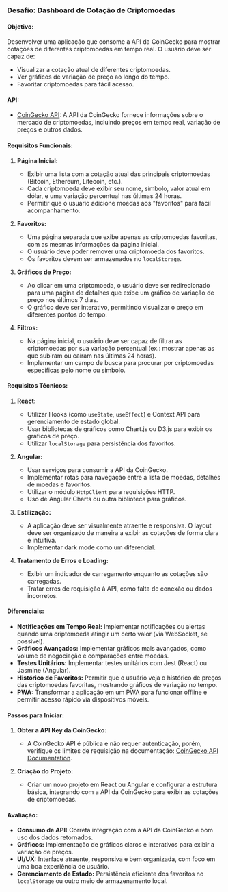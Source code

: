 ### Desafio: Dashboard de Cotação de Criptomoedas

#### Objetivo:
Desenvolver uma aplicação que consome a API da CoinGecko para mostrar cotações de diferentes criptomoedas em tempo real. O usuário deve ser capaz de:
- Visualizar a cotação atual de diferentes criptomoedas.
- Ver gráficos de variação de preço ao longo do tempo.
- Favoritar criptomoedas para fácil acesso.

#### API:
- [CoinGecko API](https://www.coingecko.com/en/api): A API da CoinGecko fornece informações sobre o mercado de criptomoedas, incluindo preços em tempo real, variação de preços e outros dados.

#### Requisitos Funcionais:
1. **Página Inicial:**
   - Exibir uma lista com a cotação atual das principais criptomoedas (Bitcoin, Ethereum, Litecoin, etc.).
   - Cada criptomoeda deve exibir seu nome, símbolo, valor atual em dólar, e uma variação percentual nas últimas 24 horas.
   - Permitir que o usuário adicione moedas aos "favoritos" para fácil acompanhamento.

2. **Favoritos:**
   - Uma página separada que exibe apenas as criptomoedas favoritas, com as mesmas informações da página inicial.
   - O usuário deve poder remover uma criptomoeda dos favoritos.
   - Os favoritos devem ser armazenados no `localStorage`.

3. **Gráficos de Preço:**
   - Ao clicar em uma criptomoeda, o usuário deve ser redirecionado para uma página de detalhes que exibe um gráfico de variação de preço nos últimos 7 dias.
   - O gráfico deve ser interativo, permitindo visualizar o preço em diferentes pontos do tempo.

4. **Filtros:**
   - Na página inicial, o usuário deve ser capaz de filtrar as criptomoedas por sua variação percentual (ex.: mostrar apenas as que subiram ou caíram nas últimas 24 horas).
   - Implementar um campo de busca para procurar por criptomoedas específicas pelo nome ou símbolo.

#### Requisitos Técnicos:
1. **React:**
   - Utilizar Hooks (como `useState`, `useEffect`) e Context API para gerenciamento de estado global.
   - Usar bibliotecas de gráficos como Chart.js ou D3.js para exibir os gráficos de preço.
   - Utilizar `localStorage` para persistência dos favoritos.

2. **Angular:**
   - Usar serviços para consumir a API da CoinGecko.
   - Implementar rotas para navegação entre a lista de moedas, detalhes de moedas e favoritos.
   - Utilizar o módulo `HttpClient` para requisições HTTP.
   - Uso de Angular Charts ou outra biblioteca para gráficos.

3. **Estilização:**
   - A aplicação deve ser visualmente atraente e responsiva. O layout deve ser organizado de maneira a exibir as cotações de forma clara e intuitiva.
   - Implementar dark mode como um diferencial.

4. **Tratamento de Erros e Loading:**
   - Exibir um indicador de carregamento enquanto as cotações são carregadas.
   - Tratar erros de requisição à API, como falta de conexão ou dados incorretos.

#### Diferenciais:
- **Notificações em Tempo Real:** Implementar notificações ou alertas quando uma criptomoeda atingir um certo valor (via WebSocket, se possível).
- **Gráficos Avançados:** Implementar gráficos mais avançados, como volume de negociação e comparações entre moedas.
- **Testes Unitários:** Implementar testes unitários com Jest (React) ou Jasmine (Angular).
- **Histórico de Favoritos:** Permitir que o usuário veja o histórico de preços das criptomoedas favoritas, mostrando gráficos de variação no tempo.
- **PWA:** Transformar a aplicação em um PWA para funcionar offline e permitir acesso rápido via dispositivos móveis.

#### Passos para Iniciar:
1. **Obter a API Key da CoinGecko:**
   - A CoinGecko API é pública e não requer autenticação, porém, verifique os limites de requisição na documentação: [CoinGecko API Documentation](https://www.coingecko.com/en/api).

2. **Criação do Projeto:**
   - Criar um novo projeto em React ou Angular e configurar a estrutura básica, integrando com a API da CoinGecko para exibir as cotações de criptomoedas.

#### Avaliação:
- **Consumo de API:** Correta integração com a API da CoinGecko e bom uso dos dados retornados.
- **Gráficos:** Implementação de gráficos claros e interativos para exibir a variação de preços.
- **UI/UX:** Interface atraente, responsiva e bem organizada, com foco em uma boa experiência de usuário.
- **Gerenciamento de Estado:** Persistência eficiente dos favoritos no `localStorage` ou outro meio de armazenamento local.

